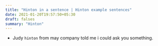 ```yaml
---
title: "Hinton in a sentence | Hinton example sentences"
date: 2021-01-20T19:57:50+05:30
draft: falses
summary: "Hinton"
---
```

- Judy `hinton` from may company told me i could ask you something.
                 
